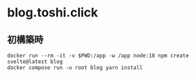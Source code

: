 # blog.toshi.click

## 初構築時
```
docker run --rm -it -v $PWD:/app -w /app node:18 npm create svelte@latest blog
docker compose run -u root blog yarn install
```

